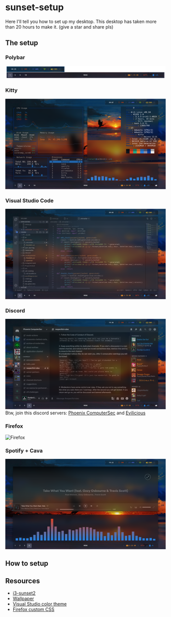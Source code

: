 # sunset-setup
Here I'll tell you how to set up my desktop.
This desktop has taken more than 20 hours to make it. (give a star and share pls)

## The setup
### Polybar
![Polybar](images/polybar.png)

### Kitty
![Kitty](images/1571162835.png)

### Visual Studio Code
![Visual Studio](images/1571162588.png)

### Discord
![Discord](images/1571160992.png)
Btw, join this discord servers: [Phoenix ComputerSec](https://discord.gg/28VHRbE) and [Evilicious](https://discord.gg/hr2kzjz)

### Firefox
![Firefox](images/untitled.gif)

### Spotify + Cava
![Spotify + Cava](images/1571160127.png)

## How to setup

## Resources
- [i3-sunset2](https://github.com/Vista1nik/i3-sunset2) 
- [Wallpaper](https://w.wallhaven.cc/full/13/wallhaven-132wqw.jpg)
- [Visual Studio color theme](https://marketplace.visualstudio.com/items?itemName=akamud.vscode-theme-onedark)
- [Firefox custom CSS](https://www.reddit.com/r/FirefoxCSS/comments/dgl5n6/the_seamlessborderless_get_out_of_my_way_config/)
